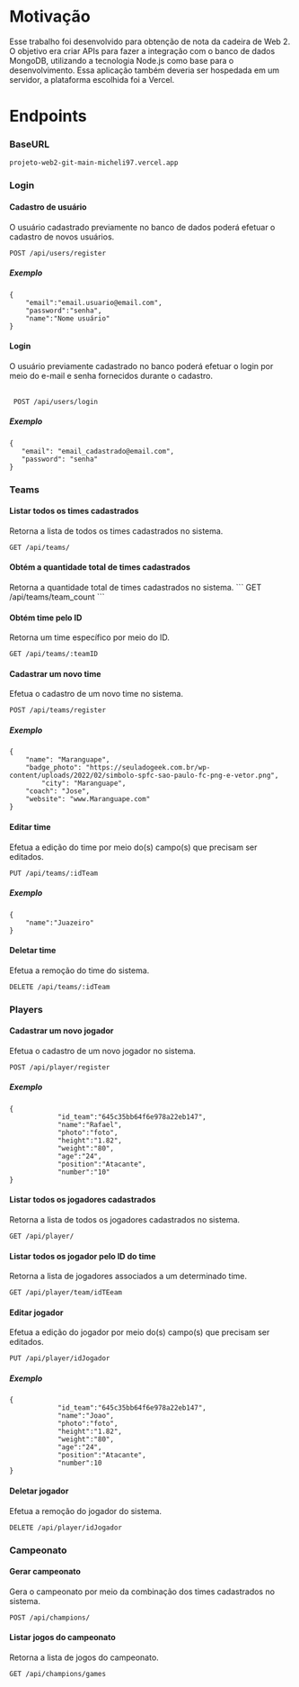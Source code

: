 <h1>Motivação</h1>
Esse trabalho foi desenvolvido para obtenção de nota da cadeira de Web 2. O objetivo era criar APIs para fazer a integração com o banco de dados MongoDB, utilizando a tecnologia Node.js como base para o desenvolvimento. Essa aplicação também deveria ser hospedada em um servidor, a plataforma escolhida foi a Vercel. 

<h1>Endpoints</h1>

<h3>BaseURL</h3>

```
projeto-web2-git-main-micheli97.vercel.app
```


<h3>Login</h3>

<h4>Cadastro de usuário</h4>

O usuário cadastrado previamente no banco de dados poderá efetuar o cadastro de novos usuários.


```
POST /api/users/register
```
<h5>Exemplo</h5>

```
{
	"email":"email.usuario@email.com",
	"password":"senha",
	"name":"Nome usuário"
}
```

 <h4>Login</h4>
 O usuário previamente cadastrado no banco poderá efetuar o login por meio do e-mail e senha fornecidos durante o cadastro. 
 <br/>
 <br/>
 
```
 POST /api/users/login
```
 
 <h5>Exemplo</h5>
 
 ```
 {
	"email": "email_cadastrado@email.com",
	"password": "senha"
}
```

<h3>Teams</h3>
<h4>Listar todos os times cadastrados</h4>
Retorna a lista de todos os times cadastrados no sistema.

```
GET /api/teams/
```

<h4>Obtém a quantidade total de times cadastrados</h4>
Retorna a quantidade total de times cadastrados no sistema.
```
GET /api/teams/team_count
```

<h4>Obtém time pelo ID</h4>
Retorna um time específico por meio do ID.

```
GET /api/teams/:teamID
```

<h4>Cadastrar um novo time</h4>
Efetua o cadastro de um novo time no sistema.

```
POST /api/teams/register
```
<h5>Exemplo</h5>

```
{
	"name": "Maranguape", 
	"badge_photo": "https://seuladogeek.com.br/wp-content/uploads/2022/02/simbolo-spfc-sao-paulo-fc-png-e-vetor.png",
        "city": "Maranguape",
	"coach": "Jose", 
	"website": "www.Maranguape.com"
}
```

<h4>Editar time</h4>
Efetua a edição do time por meio do(s) campo(s) que precisam ser editados.

```
PUT /api/teams/:idTeam
```

<h5>Exemplo</h5>

```
{
	"name":"Juazeiro"
}
```

<h4>Deletar time</h4>
Efetua a remoção do time do sistema.

```
DELETE /api/teams/:idTeam
```

<h3>Players</h3>
<h4>Cadastrar um novo jogador</h4>
Efetua o cadastro de um novo jogador no sistema.

```
POST /api/player/register
```

<h5>Exemplo</h5>

```
{
			"id_team":"645c35bb64f6e978a22eb147",
			"name":"Rafael",
			"photo":"foto",
			"height":"1.82",
			"weight":"80",
			"age":"24",
			"position":"Atacante",
			"number":"10"
}
```

<h4>Listar todos os jogadores cadastrados</h4>
Retorna a lista de todos os jogadores cadastrados no sistema.

```
GET /api/player/
```

<h4>Listar todos os jogador pelo ID do time</h4>
Retorna a lista de jogadores associados a um determinado time.

```
GET /api/player/team/idTEeam
```

<h4>Editar jogador</h4>
Efetua a edição do jogador por meio do(s) campo(s) que precisam ser editados.

```
PUT /api/player/idJogador
```

<h5>Exemplo</h5>

```
{
			"id_team":"645c35bb64f6e978a22eb147",
			"name":"Joao",
			"photo":"foto",
			"height":"1.82",
			"weight":"80",
			"age":"24",
			"position":"Atacante",
			"number":10
}
```

<h4>Deletar jogador</h4>
Efetua a remoção do jogador do sistema.

```
DELETE /api/player/idJogador
```

<h3>Campeonato</h3>
<h4>Gerar campeonato</h4>
Gera o campeonato por meio da combinação dos times cadastrados no sistema.

```
POST /api/champions/
```

<h4>Listar jogos do campeonato</h4>
Retorna a lista de jogos do campeonato.

```
GET /api/champions/games
```





  


 
  


  



  
